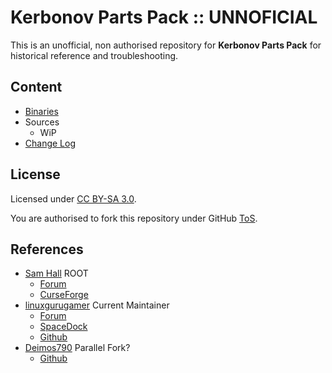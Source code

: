 # Kerbonov Parts Pack :: UNNOFICIAL

This is an unofficial, non authorised repository for **Kerbonov Parts Pack** for historical reference and troubleshooting.


## Content
* [Binaries](https://github.com/net-lisias-ksph/kerbonov/tree/Archive)
* Sources
	+ WiP
* [Change Log](./CHANGE_LOG.md)


## License

Licensed under [CC BY-SA 3.0](https://creativecommons.org/licenses/by-sa/3.0/).

You are authorised to fork this repository under GitHub [ToS](https://help.github.com/articles/github-terms-of-service/).


## References

* [Sam Hall](https://forum.kerbalspaceprogram.com/index.php?/profile/11263-sam-hall/) ROOT
    + [Forum](https://forum.kerbalspaceprogram.com/index.php?/topic/60380-*)
    + [CurseForge](https://www.curseforge.com/kerbal/ksp-mods/kerbonov-parts-pack)
* [linuxgurugamer](https://forum.kerbalspaceprogram.com/index.php?/profile/129964-linuxgurugamer/) Current Maintainer
    + [Forum](https://forum.kerbalspaceprogram.com/index.php?/topic/179841-*/)
    + [SpaceDock](https://spacedock.info/mod/2007/Kerbonov%20Kn-2%20Cockpit%20Module)
    + [Github](https://github.com/linuxgurugamer/Kerbonov)
* [Deimos790](https://github.com/deimos790) Parallel Fork?
	+ [Github](https://github.com/deimos790/Kerbonov_Kontinued)
